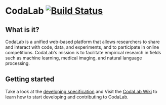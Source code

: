 # CodaLab [![Build Status](https://travis-ci.org/codalab/codalab.png?branch=master)](https://travis-ci.org/codalab/codalab)

## What is it?

CodaLab is a unified web-based platform that allows researchers to share and interact with code, data, and experiments, and to participate in online competitions. CodaLab's mission is to facilitate empirical research in fields such as machine learning, medical imaging, and natural language processing.

## Getting started

Take a look at the [developing specification](docs/SPECIFICATION.md) and Visit the [CodaLab Wiki](https://github.com/codalab/codalab/wiki) to learn how to start developing and contributing to CodaLab.
